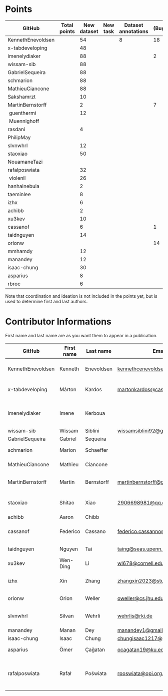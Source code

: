 # Points

| GitHub            | Total points | New dataset | New task | Dataset annotations | (Bug)fixes | Running Models | Review PR |  Paper Writing | Ideation | Coordination |
|-------------------| ------------ |-------------| -------- | ------------------- | ---------- | -------------- |-----------| -------------- | -------- | ------------- |
| KennethEnevoldsen |              | 54          |          |                   8 |         18 |                | 35        |                |          |             5 |
| x-tabdeveloping   |              | 48          |          |                     |            |                |           |                |          |               |
| imenelydiaker     |              | 88          |          |                     |          2 |                | 16        |                |          |               |
| wissam-sib        |              | 88          |          |                     |            |                | 1         |                |          |               |
| GabrielSequeira   |              | 88          |          |                     |            |                |           |                |          |               |
| schmarion         |              | 88          |          |                     |            |                |           |                |          |               |
| MathieuCiancone   |              | 88          |          |                     |            |                |           |                |          |               |
| Sakshamrzt        |              | 10          |          |                     |            |                | 2         |                |          |               |
| MartinBernstorff  |              | 2           |          |                     | 7          |                | 4         |                |          |               |
| guenthermi        |              | 12          |          |                     |            |                |           |                |          |               |
| Muennighoff       |              |             |          |                     |            |                | 8         |                |          |               |
| rasdani           |              | 4           |          |                     |            |                |           |                |          |               |
| PhilipMay         |              |             |          |                     |            |                | 1         |                |          |               |
| slvnwhrl          |              | 12          |          |                     |            |                |           |                |          |               |
| staoxiao          |              | 50          |          |                     |            |                |           |                |          |               |
| NouamaneTazi      |              |             |          |                     |            |                | 1         |                |          |               |
| rafalposwiata     |              | 32          |          |                     |            |                |           |                |          |               |
| violenil          |              | 26          |          |                     |            |                |           |                |          |               |
| hanhainebula      |              | 2           |          |                     |            |                |           |                |          |               |
| taeminlee         |              | 8           |          |                     |            |                |           |                |          |               |
| izhx              |              | 6           |          |                     |            |                |           |                |          |               |
| achibb            |              | 2           |          |                     |            |                | 0         |                |          |               |   
| xu3kev            |              | 10          |          |                     |            |                |           |                |          |               |
| cassanof          |              | 6           |          |                     | 1          | 1              |           |                |          |               |
| taidnguyen        |              | 14          |          |                     |            |                |           |                |          |               |
| orionw            |              |             |          |                     |      14    |                |           |                |          |               |
| mmhamdy           |              | 12          |          |                     |            |                |           |                |          |               |
| manandey          |              | 12          |          |                     |            |                |           |                |          |               |
| isaac-chung       |              | 30          |          |                     |            |                | 2         |                |          |               |
| asparius          |              | 8           |          |                     |            |                |           |                |          |               |
| rbroc             |              | 6           |          |                     |            |                |           |                |          |               |


Note that coordination and ideation is not included in the points yet, but is used to determine first and last authors.

# Contributor Informations

First name and last name are as you want them to appear in a publication.

| GitHub            | First name | Last name  | Email                        | User on openreview   | Affiliations                                          |
| ----------------- | ---------- | ---------- | ---------------------------- | -------------------- | ----------------------------------------------------- |
| KennethEnevoldsen | Kenneth    | Enevoldsen | kennethcenevoldsen@gmail.com | ~Kenneth_Enevoldsen1 | Aarhus University, Denmark                            |
| x-tabdeveloping   | Márton     | Kardos     | martonkardos@cas.au.dk       | ~Márton_Kardos1      | Aarhus University, Denmark                            |
| imenelydiaker     | Imene      | Kerboua    |                              |                      | Esker, Lyon, France && INSA Lyon, LIRIS, Lyon, France |
| wissam-sib        | Wissam     | Siblini    | wissamsiblini92@gmail.com    |                      | N/A                                                   |
| GabrielSequeira   | Gabriel    | Sequeira   |                              |                      | N/A                                                   |
| schmarion         | Marion     | Schaeffer  |                              |  ~Marion_Schaeffer1  |  Wikit, Lyon, France                                  |
| MathieuCiancone   | Mathieu    | Ciancone   |                              |                      |  Wikit, Lyon, France                                  |
| MartinBernstorff  | Martin     | Bernstorff | martinbernstorff@gmail.com   | ~Martin_Bernstorff1  |  Aarhus University, Denmark                           |
| staoxiao          | Shitao     | Xiao       | 2906698981@qq.com            | ~Shitao_Xiao1        |  Beijing Academy of Artificial Intelligence           |
| achibb            | Aaron      | Chibb      |                              |                      | N/A                                                   |
| cassanof          | Federico   | Cassano    | federico.cassanno@federico.codes | ~Federico_Cassano1 | Northeastern University, Boston, USA                |
| taidnguyen        | Nguyen     | Tai        | taing@seas.upenn.edu         | ~Nguyen_Tai1         |  University of Pennsylvania                           |
| xu3kev            | Wen-Ding   | Li         | wl678@cornell.edu            | ~Wen-Ding_Li1        |  Cornell University                                   |
| izhx              | Xin        | Zhang      | zhangxin2023@stu.hit.edu.cn  |                      |  Harbin Institute of Technology, Shenzhen             |
| orionw            | Orion      | Weller     | oweller@cs.jhu.edu           | ~Orion_Weller1       |  Johns Hopkins University                             |
| slvnwhrl          | Silvan     | Wehrli     | wehrlis@rki.de               | ~Silvan_Wehrli1      | Robert Koch Institute, Berlin, Germany                |
| manandey          | Manan      | Dey        | manandey1@gmail.com          | ~Manan_Dey2          | Salesforce, India                                     |
| isaac-chung       | Isaac      | Chung      | chungisaac1217@gmail.com     | ~Isaac_Kwan_Yin_Chung1 | N/A                                                 |
| asparius          | Ömer       | Çağatan    | ocagatan19@ku.edu.tr         | ~Ömer_Veysel_Çağatan1 | Koç University,Turkey                                |
| rafalposwiata     | Rafał      | Poświata   | rposwiata@opi.org.pl         | ~Rafał_Poświata1     | National Information Processing Institute, Warsaw, Poland |

